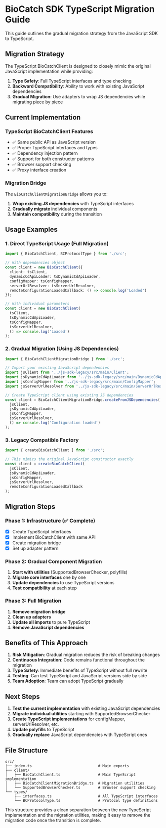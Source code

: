 # BioCatch SDK TypeScript Migration Guide

This guide outlines the gradual migration strategy from the JavaScript SDK to TypeScript.

## Migration Strategy

The TypeScript BioCatchClient is designed to closely mimic the original JavaScript implementation while providing:

1. **Type Safety**: Full TypeScript interfaces and type checking
2. **Backward Compatibility**: Ability to work with existing JavaScript dependencies
3. **Gradual Migration**: Use adapters to wrap JS dependencies while migrating piece by piece

## Current Implementation

### TypeScript BioCatchClient Features

- ✅ Same public API as JavaScript version
- ✅ Proper TypeScript interfaces and types
- ✅ Dependency injection pattern
- ✅ Support for both constructor patterns
- ✅ Browser support checking
- ✅ Proxy interface creation

### Migration Bridge

The `BioCatchClientMigrationBridge` allows you to:

1. **Wrap existing JS dependencies** with TypeScript interfaces
2. **Gradually migrate** individual components
3. **Maintain compatibility** during the transition

## Usage Examples

### 1. Direct TypeScript Usage (Full Migration)

```typescript
import { BioCatchClient, BCProtocolType } from './src';

// With dependencies object
const client = new BioCatchClient({
  client: tsClient,
  dynamicCdApiLoader: tsDynamicCdApiLoader,
  configMapper: tsConfigMapper,
  serverUrlResolver: tsServerUrlResolver,
  remoteConfigurationLoadedCallback: () => console.log('Loaded')
});

// With individual parameters
const client = new BioCatchClient(
  tsClient,
  tsDynamicCdApiLoader,
  tsConfigMapper,
  tsServerUrlResolver,
  () => console.log('Loaded')
);
```

### 2. Gradual Migration (Using JS Dependencies)

```typescript
import { BioCatchClientMigrationBridge } from './src';

// Import your existing JavaScript dependencies
import jsClient from '../js-sdk-legacy/src/main/Client';
import jsDynamicCdApiLoader from '../js-sdk-legacy/src/main/DynamicCdApiLoader';
import jsConfigMapper from '../js-sdk-legacy/src/main/ConfigMapper';
import jsServerUrlResolver from '../js-sdk-legacy/src/main/ServerUrlResolver';

// Create TypeScript client using existing JS dependencies
const client = BioCatchClientMigrationBridge.createFromJSDependencies(
  jsClient,
  jsDynamicCdApiLoader,
  jsConfigMapper,
  jsServerUrlResolver,
  () => console.log('Configuration loaded')
);
```

### 3. Legacy Compatible Factory

```typescript
import { createBioCatchClient } from './src';

// This mimics the original JavaScript constructor exactly
const client = createBioCatchClient(
  jsClient,
  jsDynamicCdApiLoader,
  jsConfigMapper,
  jsServerUrlResolver,
  remoteConfigurationLoadedCallback
);
```

## Migration Steps

### Phase 1: Infrastructure (✅ Complete)
- [x] Create TypeScript interfaces
- [x] Implement BioCatchClient with same API
- [x] Create migration bridge
- [x] Set up adapter pattern

### Phase 2: Gradual Component Migration
1. **Start with utilities** (SupportedBrowserChecker, polyfills)
2. **Migrate core interfaces** one by one
3. **Update dependencies** to use TypeScript versions
4. **Test compatibility** at each step

### Phase 3: Full Migration
1. **Remove migration bridge**
2. **Clean up adapters**
3. **Update all imports** to pure TypeScript
4. **Remove JavaScript dependencies**

## Benefits of This Approach

1. **Risk Mitigation**: Gradual migration reduces the risk of breaking changes
2. **Continuous Integration**: Code remains functional throughout the migration
3. **Type Safety**: Immediate benefits of TypeScript without full rewrite
4. **Testing**: Can test TypeScript and JavaScript versions side by side
5. **Team Adoption**: Team can adopt TypeScript gradually

## Next Steps

1. **Test the current implementation** with existing JavaScript dependencies
2. **Migrate individual utilities** starting with SupportedBrowserChecker
3. **Create TypeScript implementations** for configMapper, serverUrlResolver, etc.
4. **Update polyfills** to TypeScript
5. **Gradually replace** JavaScript dependencies with TypeScript ones

## File Structure

```
src/
├── index.ts                              # Main exports
├── client/
│   ├── BioCatchClient.ts                 # Main TypeScript implementation
│   ├── BioCatchClientMigrationBridge.ts  # Migration utilities
│   └── SupportedBrowserChecker.ts        # Browser support checking
└── types/
    ├── interfaces.ts                     # All TypeScript interfaces
    └── BCProtocolType.ts                 # Protocol type definitions
```

This structure provides a clean separation between the new TypeScript implementation and the migration utilities, making it easy to remove the migration code once the transition is complete.
